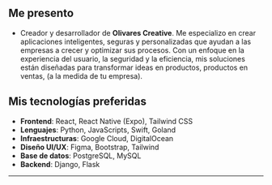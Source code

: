## Me presento 
- Creador y desarrollador de **Olivares Creative**. Me especializo en crear aplicaciones inteligentes, seguras y personalizadas que ayudan a las empresas a crecer y optimizar sus procesos. Con un enfoque en la experiencia del usuario, la seguridad y la eficiencia, mis soluciones están diseñadas para transformar ideas en productos, productos en ventas, (a la medida de tu empresa).

## Mis tecnologías preferidas 
- **Frontend**: React, React Native (Expo), Tailwind CSS
- **Lenguajes**: Python, JavaScripts, Swift, Goland
- **Infraestructuras**: Google Cloud, DigitalOcean
- **Diseño UI/UX**: Figma, Bootstrap, Tailwind
- **Base de datos**: PostgreSQL, MySQL
- **Backend**: Django, Flask
---

